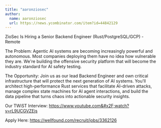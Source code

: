 ```yaml
---
title: "aaronziosec"
author:
  name: aaronziosec
  url: https://news.ycombinator.com/item?id=44842129
---
```


<JobNavigation />

ZioSec Is Hiring a Senior Backend Engineer (Rust&#x2F;PostgreSQL&#x2F;GCP) - Remote

The Problem: Agentic AI systems are becoming increasingly powerful and autonomous. Most companies deploying them have no idea how vulnerable they are. We&#x27;re building the offensive security platform that will become the industry standard for AI safety testing.

The Opportunity: Join us as our lead Backend Engineer and own critical infrastructure that will protect the next generation of AI systems. You&#x27;ll architect high-performance Rust services that facilitate AI-driven attacks, manage complex state machines for AI agent interactions, and build the data pipeline that turns chaos into actionable security insights.

Our TWiST Interview: <a href="https:&#x2F;&#x2F;www.youtube.com&#x2F;watch?v=rL9UCGVZEjs" rel="nofollow">https:&#x2F;&#x2F;www.youtube.com&#x2F;watch?v=rL9UCGVZEjs</a>

Apply Here: <a href="https:&#x2F;&#x2F;wellfound.com&#x2F;recruit&#x2F;jobs&#x2F;3362126" rel="nofollow">https:&#x2F;&#x2F;wellfound.com&#x2F;recruit&#x2F;jobs&#x2F;3362126</a>
<JobApplication />
